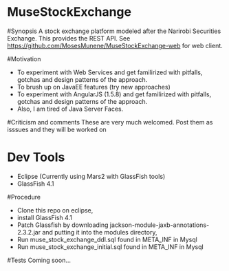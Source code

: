 # MuseStockExchange

#Synopsis
A stock exchange platform modeled after the Narirobi Securities Exchange. 
This provides the REST API. See https://github.com/MosesMunene/MuseStockExchange-web for web client.

#Motivation
 - To experiment with Web Services and get familirized with pitfalls, gotchas and design patterns of the approach.
 - To brush up on JavaEE features (try new approaches)
 - To experiment with AngularJS (1.5.8) and get familirized with pitfalls, gotchas and design patterns of the approach.
 - Also, I am tired of Java Server Faces.
  
#Criticism and comments 
 These are very much welcomed. Post them as isssues and they will be worked on
 
# Dev Tools
 - Eclipse (Currently using Mars2 with GlassFish tools)
 - GlassFish 4.1
 
#Procedure
 - Clone this repo on eclipse, 
 - install GlassFish 4.1 
 - Patch Glassfish by downloading jackson-module-jaxb-annotations-2.3.2.jar and putting it into the modules directory,
 - Run muse_stock_exchange_ddl.sql  found in META_INF in Mysql
 - Run muse_stock_exchange_initial.sql found in META_INF in Mysql
 
#Tests
 Coming soon...
